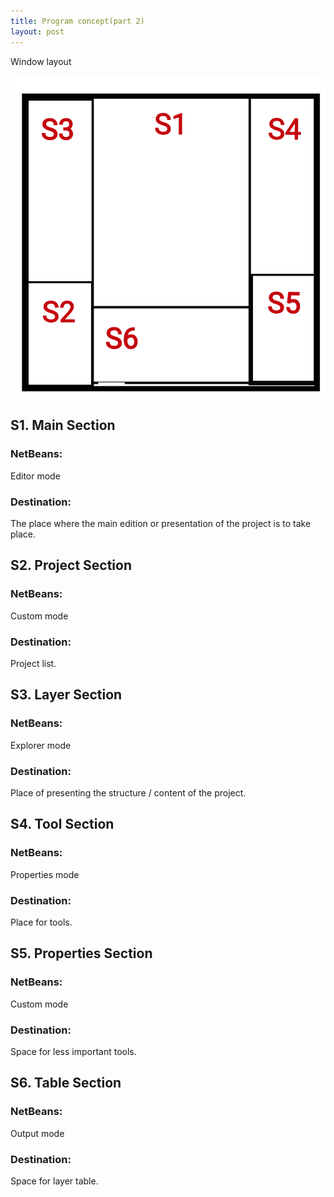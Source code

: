 ```yaml
---
title: Program concept(part 2)
layout: post
---
```

Window layout 

![Windows section](/Images/202105/202105_001.png)

 ## S1. Main Section 
### NetBeans: 
Editor mode 
### Destination:   
 The place where the main edition or presentation of the project is to take place.

## S2. Project Section
### NetBeans:
Custom mode
### Destination:   
Project list.

## S3. Layer Section
### NetBeans:   
Explorer mode
### Destination:   
Place of presenting the structure / content of the project.

## S4. Tool Section
### NetBeans:   
Properties mode
### Destination:   
Place for tools.


## S5. Properties Section
### NetBeans: 
Custom mode
### Destination:   
Space for less important tools.

## S6. Table Section
### NetBeans:
Output mode
### Destination:   
Space for layer table.
